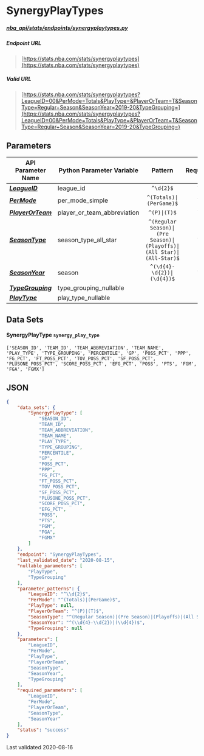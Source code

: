 # SynergyPlayTypes
##### [nba_api/stats/endpoints/synergyplaytypes.py](https://github.com/swar/nba_api/blob/master/src/nba_api/stats/endpoints/synergyplaytypes.py)

##### Endpoint URL
>[https://stats.nba.com/stats/synergyplaytypes](https://stats.nba.com/stats/synergyplaytypes)

##### Valid URL
>[https://stats.nba.com/stats/synergyplaytypes?LeagueID=00&PerMode=Totals&PlayType=&PlayerOrTeam=T&SeasonType=Regular+Season&SeasonYear=2019-20&TypeGrouping=](https://stats.nba.com/stats/synergyplaytypes?LeagueID=00&PerMode=Totals&PlayType=&PlayerOrTeam=T&SeasonType=Regular+Season&SeasonYear=2019-20&TypeGrouping=)

## Parameters
API Parameter Name | Python Parameter Variable | Pattern | Required | Nullable
------------ | ------------ | :-----------: | :---: | :---:
[_**LeagueID**_](https://github.com/swar/nba_api/blob/master/docs/nba_api/stats/library/parameters.md#LeagueID) | league_id | `^\d{2}$` | `Y` |  | 
[_**PerMode**_](https://github.com/swar/nba_api/blob/master/docs/nba_api/stats/library/parameters.md#PerMode) | per_mode_simple | `^(Totals)\|(PerGame)$` | `Y` |  | 
[_**PlayerOrTeam**_](https://github.com/swar/nba_api/blob/master/docs/nba_api/stats/library/parameters.md#PlayerOrTeam) | player_or_team_abbreviation | `^(P)\|(T)$` | `Y` |  | 
[_**SeasonType**_](https://github.com/swar/nba_api/blob/master/docs/nba_api/stats/library/parameters.md#SeasonType) | season_type_all_star | `^(Regular Season)\|(Pre Season)\|(Playoffs)\|(All Star)\|(All-Star)$` | `Y` |  | 
[_**SeasonYear**_](https://github.com/swar/nba_api/blob/master/docs/nba_api/stats/library/parameters.md#SeasonYear) | season | `^(\d{4}-\d{2})\|(\d{4})$` | `Y` |  | 
[_**TypeGrouping**_](https://github.com/swar/nba_api/blob/master/docs/nba_api/stats/library/parameters.md#TypeGrouping) | type_grouping_nullable |  |  | `Y` | 
[_**PlayType**_](https://github.com/swar/nba_api/blob/master/docs/nba_api/stats/library/parameters.md#PlayType) | play_type_nullable |  |  | `Y` | 

## Data Sets
#### SynergyPlayType `synergy_play_type`
```text
['SEASON_ID', 'TEAM_ID', 'TEAM_ABBREVIATION', 'TEAM_NAME', 'PLAY_TYPE', 'TYPE_GROUPING', 'PERCENTILE', 'GP', 'POSS_PCT', 'PPP', 'FG_PCT', 'FT_POSS_PCT', 'TOV_POSS_PCT', 'SF_POSS_PCT', 'PLUSONE_POSS_PCT', 'SCORE_POSS_PCT', 'EFG_PCT', 'POSS', 'PTS', 'FGM', 'FGA', 'FGMX']
```


## JSON
```json
{
    "data_sets": {
        "SynergyPlayType": [
            "SEASON_ID",
            "TEAM_ID",
            "TEAM_ABBREVIATION",
            "TEAM_NAME",
            "PLAY_TYPE",
            "TYPE_GROUPING",
            "PERCENTILE",
            "GP",
            "POSS_PCT",
            "PPP",
            "FG_PCT",
            "FT_POSS_PCT",
            "TOV_POSS_PCT",
            "SF_POSS_PCT",
            "PLUSONE_POSS_PCT",
            "SCORE_POSS_PCT",
            "EFG_PCT",
            "POSS",
            "PTS",
            "FGM",
            "FGA",
            "FGMX"
        ]
    },
    "endpoint": "SynergyPlayTypes",
    "last_validated_date": "2020-08-15",
    "nullable_parameters": [
        "PlayType",
        "TypeGrouping"
    ],
    "parameter_patterns": {
        "LeagueID": "^\\d{2}$",
        "PerMode": "^(Totals)|(PerGame)$",
        "PlayType": null,
        "PlayerOrTeam": "^(P)|(T)$",
        "SeasonType": "^(Regular Season)|(Pre Season)|(Playoffs)|(All Star)|(All-Star)$",
        "SeasonYear": "^(\\d{4}-\\d{2})|(\\d{4})$",
        "TypeGrouping": null
    },
    "parameters": [
        "LeagueID",
        "PerMode",
        "PlayType",
        "PlayerOrTeam",
        "SeasonType",
        "SeasonYear",
        "TypeGrouping"
    ],
    "required_parameters": [
        "LeagueID",
        "PerMode",
        "PlayerOrTeam",
        "SeasonType",
        "SeasonYear"
    ],
    "status": "success"
}
```

Last validated 2020-08-16